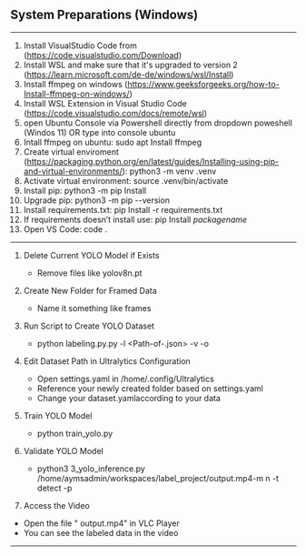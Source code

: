 ## System Preparations (Windows)
--------------------------------------------------------------------------------------------------------------------------------------------------------------------
1.	Install VisualStudio Code from (https://code.visualstudio.com/Download)
2.	Install WSL and make sure that it's upgraded to version 2 (https://learn.microsoft.com/de-de/windows/wsl/Install)
3.	Install ffmpeg on windows (https://www.geeksforgeeks.org/how-to-Install-ffmpeg-on-windows/)
4.	Install WSL Extension in Visual Studio Code (https://code.visualstudio.com/docs/remote/wsl)
5.	open Ubuntu Console via Powershell  directly from dropdown poweshell (Windos 11) OR type into console ubuntu
6.	Intall ffmpeg on ubuntu: sudo apt Install ffmpeg    
7.	Create virtual enviroment (https://packaging.python.org/en/latest/guides/Installing-using-pip-and-virtual-environments/): python3 -m venv .venv
8.	Activate virtual environment: source .venv/bin/activate
9.	Install pip: python3 -m pip Install
10.	Upgrade pip: python3 -m pip --version
11.	Install requirements.txt: pip Install -r requirements.txt
12.	If requirements doesn’t install use: pip Install *packagename*
13.	Open VS Code: code .
    
--------------------------------------------------------------------------------------------------------------------------------------------------------------------
1. Delete Current YOLO Model if Exists
   - Remove files like yolov8n.pt

2. Create New Folder for Framed Data
   - Name it something like frames

3. Run Script to Create YOLO Dataset
   - python labeling.py.py -l <Path-of-.json> -v <Path-of- video> -o <Path-of-the- output-folder> 
   

4. Edit Dataset Path in Ultralytics Configuration
   - Open settings.yaml in /home/.config/Ultralytics
   - Reference your newly created folder based on settings.yaml
   - Change your dataset.yamlaccording to your data

5. Train YOLO Model
   - python train_yolo.py
   

6. Validate YOLO Model
   - python3 3_yolo_inference.py /home/aymsadmin/workspaces/label_project/output.mp4-m n -t detect -p
   
7. Access the Video
  - Open the file " output.mp4" in VLC Player
  - You can see the labeled data in the video
--------------------------------------------------------------------------------------------------------------------------------------------------------------------



